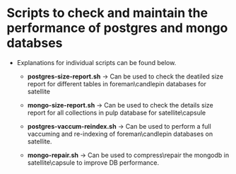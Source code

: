 # Scripts to check and maintain the performance of postgres and mongo databses

- Explanations for individual scripts can be found below.

    - **postgres-size-report.sh**     ->     Can be used to check the deatiled size report for different tables in foreman\candlepin databases for satellite
    
    - **mongo-size-report.sh**        ->     Can be used to check the details size report for all collections in pulp database for satellite\capsule 
    
    - **postgres-vaccum-reindex.sh**  ->     Can be used to perform a full vaccuming and re-indexing of foreman\candlepin databases on satellite.
    
    - **mongo-repair.sh**             ->     Can be used to compress\repair the mongodb in satellite\capsule to improve DB performance.


